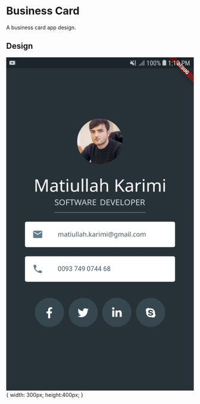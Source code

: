 # Business Card

A business card app design.

## Design

![Card](./assets/images/app.jpg?raw=true "App"){ width: 300px; height:400px; }
